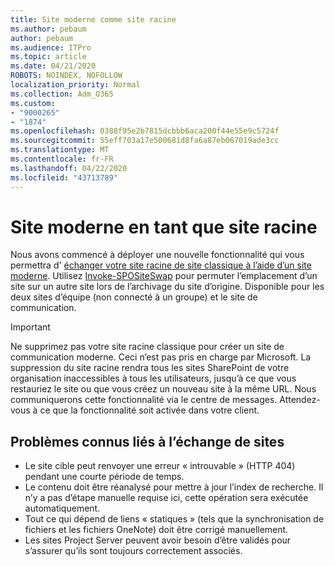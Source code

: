 ```yaml
---
title: Site moderne comme site racine
ms.author: pebaum
author: pebaum
ms.audience: ITPro
ms.topic: article
ms.date: 04/21/2020
ROBOTS: NOINDEX, NOFOLLOW
localization_priority: Normal
ms.collection: Adm_O365
ms.custom:
- "9000265"
- "1874"
ms.openlocfilehash: 0388f95e2b7815dcbbb6aca200f44e55e9c5724f
ms.sourcegitcommit: 55eff703a17e500681d8fa6a87eb067019ade3cc
ms.translationtype: MT
ms.contentlocale: fr-FR
ms.lasthandoff: 04/22/2020
ms.locfileid: "43713789"
---
```

# <a name="modern-site-as-root-site"></a>Site moderne en tant que site racine

Nous avons commencé à déployer une nouvelle fonctionnalité qui vous permettra d' [échanger votre site racine de site classique à l’aide d’un site moderne](https://docs.microsoft.com/sharepoint/modern-root-site). Utilisez [Invoke-SPOSiteSwap](https://docs.microsoft.com/powershell/module/sharepoint-online/invoke-spositeswap?view=sharepoint-ps) pour permuter l’emplacement d’un site sur un autre site lors de l’archivage du site d’origine. Disponible pour les deux sites d’équipe (non connecté à un groupe) et le site de communication.

>[!Important]
> Ne supprimez pas votre site racine classique pour créer un site de communication moderne. Ceci n’est pas pris en charge par Microsoft. La suppression du site racine rendra tous les sites SharePoint de votre organisation inaccessibles à tous les utilisateurs, jusqu’à ce que vous restauriez le site ou que vous créez un nouveau site à la même URL. Nous communiquerons cette fonctionnalité via le centre de messages. Attendez-vous à ce que la fonctionnalité soit activée dans votre client.

## <a name="known-issues-with-swapping-sites"></a>Problèmes connus liés à l’échange de sites
- Le site cible peut renvoyer une erreur « introuvable » (HTTP 404) pendant une courte période de temps.
- Le contenu doit être réanalysé pour mettre à jour l’index de recherche. Il n’y a pas d’étape manuelle requise ici, cette opération sera exécutée automatiquement.
- Tout ce qui dépend de liens « statiques » (tels que la synchronisation de fichiers et les fichiers OneNote) doit être corrigé manuellement.
- Les sites Project Server peuvent avoir besoin d’être validés pour s’assurer qu’ils sont toujours correctement associés. 
